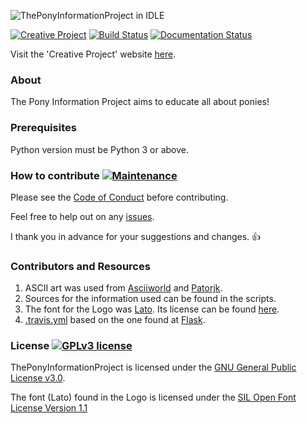 ![ThePonyInformationProject in IDLE](https://github.com/harens/PyPony/blob/master/Logo/Logo.png)

[![Creative Project](https://img.shields.io/badge/Creative-Project-<COLOR>.svg)](https://harens.github.io/CreativeProject/) [![Build Status](https://travis-ci.org/harens/PyPony.svg?branch=master)](https://travis-ci.org/harens/PyPony) [![Documentation Status](https://readthedocs.org/projects/pypony/badge/?version=latest)](http://pypony.readthedocs.io/en/latest/?badge=latest)

Visit the 'Creative Project' website [here](https://harens.github.io/CreativeProject/).

### About
The Pony Information Project aims to educate all about ponies!

### Prerequisites

Python version must be Python 3 or above.

### How to contribute [![Maintenance](https://img.shields.io/badge/Maintained%3F-yes-green.svg)](https://github.com/harens/PyPony/graphs/commit-activity)
Please see the [Code of Conduct](https://github.com/harens/PyPony/blob/master/CODE_OF_CONDUCT.md) before contributing.

Feel free to help out on any [issues](https://github.com/harens/PyPony/issues).

I thank you in advance for your suggestions and changes. :+1:
### Contributors and Resources
1. ASCII art was used from [Asciiworld](http://www.asciiworld.com/-Horses-.html) and [Patorjk](http://patorjk.com/software/taag/).
2. Sources for the information used can be found in the scripts.
3. The font for the Logo was [Lato](https://fonts.google.com/specimen/Lato). Its license can be found [here](https://github.com/harens/PyPony/blob/master/Logo/License%20for%20'Lato').
4. [.travis.yml](https://github.com/harens/PyPony/blob/master/.travis.yml) based on the one found at [Flask](https://github.com/pallets/flask/blob/master/.travis.yml).

### License [![GPLv3 license](https://img.shields.io/badge/License-GPLv3-blue.svg)](https://github.com/harens/PyPony/blob/master/LICENSE)
ThePonyInformationProject is licensed under the [GNU General Public License v3.0](https://github.com/harens/PyPony/blob/master/LICENSE).

The font (Lato) found in the Logo is licensed under the [SIL Open Font License Version 1.1](https://github.com/harens/PyPony/blob/master/Logo/License%20for%20'Lato')

